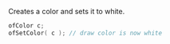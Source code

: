 
Creates a color and sets it to white.

```cpp
ofColor c;
ofSetColor( c ); // draw color is now white
```





